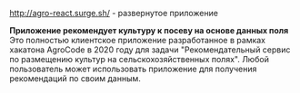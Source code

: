 http://agro-react.surge.sh/ - развернутое приложение

**Приложение рекомендует культуру к посеву на основе данных поля**
Это полностью клиентское приложение разработанное в рамках хакатона AgroCode в 2020 году для задачи 
"Рекомендательный сервис по размещению культур на сельскохозяйственных полях". Любой пользователь
может использовать приложение для получения рекомендаций по своим данным. 
